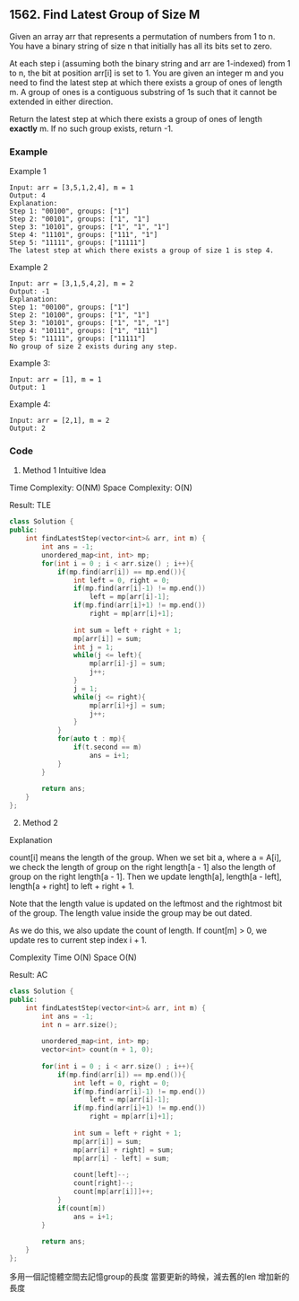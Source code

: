 ## 1562. Find Latest Group of Size M

Given an array arr that represents a permutation of numbers from 1 to n. You have a binary string of size n that initially has all its bits set to zero.

At each step i (assuming both the binary string and arr are 1-indexed) from 1 to n, the bit at position arr[i] is set to 1. You are given an integer m and you need to find the latest step at which there exists a group of ones of length m. A group of ones is a contiguous substring of 1s such that it cannot be extended in either direction.

Return the latest step at which there exists a group of ones of length **exactly** m. If no such group exists, return -1.

### Example
Example 1
```
Input: arr = [3,5,1,2,4], m = 1
Output: 4
Explanation:
Step 1: "00100", groups: ["1"]
Step 2: "00101", groups: ["1", "1"]
Step 3: "10101", groups: ["1", "1", "1"]
Step 4: "11101", groups: ["111", "1"]
Step 5: "11111", groups: ["11111"]
The latest step at which there exists a group of size 1 is step 4.
```

Example 2
```
Input: arr = [3,1,5,4,2], m = 2
Output: -1
Explanation:
Step 1: "00100", groups: ["1"]
Step 2: "10100", groups: ["1", "1"]
Step 3: "10101", groups: ["1", "1", "1"]
Step 4: "10111", groups: ["1", "111"]
Step 5: "11111", groups: ["11111"]
No group of size 2 exists during any step.
```

Example 3:
```
Input: arr = [1], m = 1
Output: 1
```

Example 4:
```
Input: arr = [2,1], m = 2
Output: 2
```


### Code
1. Method 1
Intuitive Idea

Time Complexity: O(NM)
Space Complexity: O(N)

Result: TLE
```c++
class Solution {
public:
    int findLatestStep(vector<int>& arr, int m) {
        int ans = -1;
        unordered_map<int, int> mp;
        for(int i = 0 ; i < arr.size() ; i++){
            if(mp.find(arr[i]) == mp.end()){
                int left = 0, right = 0;
                if(mp.find(arr[i]-1) != mp.end())
                    left = mp[arr[i]-1];
                if(mp.find(arr[i]+1) != mp.end())
                    right = mp[arr[i]+1];
                
                int sum = left + right + 1;
                mp[arr[i]] = sum;
                int j = 1;
                while(j <= left){
                    mp[arr[i]-j] = sum;
                    j++;
                }
                j = 1;
                while(j <= right){
                    mp[arr[i]+j] = sum;
                    j++;
                }
            }
            for(auto t : mp){
                if(t.second == m)
                    ans = i+1;
            }
        }
        
        return ans;
    }
};
```

2. Method 2

Explanation

count[i] means the length of the group.
When we set bit a, where a = A[i],
we check the length of group on the right length[a - 1]
also the length of group on the right length[a - 1].
Then we update length[a], length[a - left], length[a + right] to left + right + 1.

Note that the length value is updated on the leftmost and the rightmost bit of the group.
The length value inside the group may be out dated.

As we do this, we also update the count of length.
If count[m] > 0, we update res to current step index i + 1.

Complexity
Time O(N)
Space O(N)

Result: AC

```c++
class Solution {
public:
    int findLatestStep(vector<int>& arr, int m) {
        int ans = -1;
        int n = arr.size();
        
        unordered_map<int, int> mp;
        vector<int> count(n + 1, 0);
        
        for(int i = 0 ; i < arr.size() ; i++){
            if(mp.find(arr[i]) == mp.end()){
                int left = 0, right = 0;
                if(mp.find(arr[i]-1) != mp.end())
                    left = mp[arr[i]-1];
                if(mp.find(arr[i]+1) != mp.end())
                    right = mp[arr[i]+1];
                
                int sum = left + right + 1;
                mp[arr[i]] = sum;
                mp[arr[i] + right] = sum;
                mp[arr[i] - left] = sum;
                
                count[left]--;
                count[right]--;
                count[mp[arr[i]]]++;
            }
            if(count[m])
                ans = i+1;
        }
        
        return ans;
    }
};
```
多用一個記憶體空間去記憶group的長度
當要更新的時候，減去舊的len 增加新的長度
